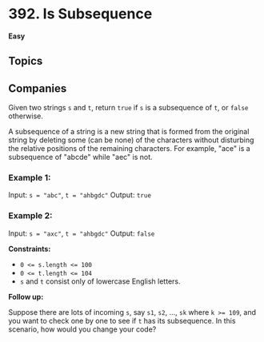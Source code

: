 # 392. Is Subsequence

**Easy**

## Topics

## Companies

Given two strings `s` and `t`, return `true` if `s` is a subsequence of `t`, or `false` otherwise.

A subsequence of a string is a new string that is formed from the original string by deleting some (can be none) of the characters without disturbing the relative positions of the remaining characters. For example, "ace" is a subsequence of "abcde" while "aec" is not.

### Example 1:

Input: `s = "abc"`, `t = "ahbgdc"`
Output: `true`

### Example 2:

Input: `s = "axc"`, `t = "ahbgdc"`
Output: `false`

**Constraints:**

- `0 <= s.length <= 100`
- `0 <= t.length <= 104`
- `s` and `t` consist only of lowercase English letters.

**Follow up:**

Suppose there are lots of incoming `s`, say `s1`, `s2`, ..., `sk` where `k >= 109`, and you want to check one by one to see if `t` has its subsequence. In this scenario, how would you change your code?
